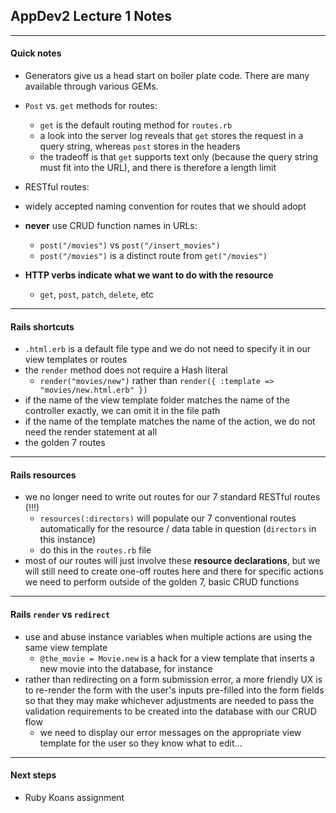 ## AppDev2 Lecture 1 Notes

___
#### Quick notes

- Generators give us a head start on boiler plate code. There are many available through various GEMs.
- `Post` vs. `get` methods for routes:
  - `get` is the default routing method for `routes.rb`
  - a look into the server log reveals that `get` stores the request in a query string, whereas `post` stores in the headers
  - the tradeoff is that `get` supports text only (because the query string must fit into the URL), and there is therefore a length limit

- RESTful routes:
 - widely accepted naming convention for routes that we should adopt
 - **never** use CRUD function names in URLs:
     - `post("/movies")` vs `post("/insert_movies")`
     - `post("/movies")` is a distinct route from `get("/movies")`
 - **HTTP verbs indicate what we want to do with the resource**
     - `get`, `post`, `patch`, `delete`, etc

---
#### Rails shortcuts
- `.html.erb` is a default file type and we do not need to specify it in our view templates or routes
- the `render` method does not require a Hash literal
    - `render("movies/new")` rather than `render({ :template => "movies/new.html.erb" })`
- if the name of the view template folder matches the name of the controller exactly, we can omit it in the file path
- if the name of the template matches the name of the action, we do not need the render statement at all
- the golden 7 routes

---
#### Rails resources
 - we no longer need to write out routes for our 7 standard RESTful routes (!!!)
     - `resources(:directors)` will populate our 7 conventional routes automatically for the resource / data table in question (`directors` in this instance)
     - do this in the `routes.rb` file
 - most of our routes will just involve these **resource declarations**, but we will still need to create one-off routes here and there for specific actions we need to perform outside of the golden 7, basic CRUD functions

---
#### Rails `render` vs `redirect`
 - use and abuse instance variables when multiple actions are using the same view template
     - `@the_movie = Movie.new` is a hack for a view template that inserts a new movie into the database, for instance
 - rather than redirecting on a form submission error, a more friendly UX is to re-render the form with the user's inputs pre-filled into the form fields so that they may make whichever adjustments are needed to pass the validation requirements to be created into the database with our CRUD flow
     - we need to display our error messages on the appropriate view template for the user so they know what to edit...

---
#### Next steps
 - Ruby Koans assignment

